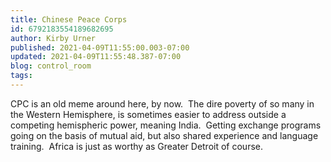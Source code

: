 ```yaml
---
title: Chinese Peace Corps
id: 6792183554189682695
author: Kirby Urner
published: 2021-04-09T11:55:00.003-07:00
updated: 2021-04-09T11:55:48.387-07:00
blog: control_room
tags: 
---
```


CPC is an old meme around here, by now.  The dire poverty of so many in the Western Hemisphere, is sometimes easier to address outside a competing hemispheric power, meaning India.  Getting exchange programs going on the basis of mutual aid, but also shared experience and language training.  Africa is just as worthy as Greater Detroit of course.